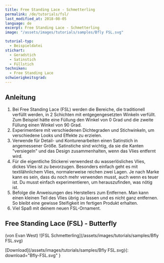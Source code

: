```yaml
---
title: Free Standing Lace - Schmetterling
permalink: /de/tutorials/fsl/
last_modified_at: 2018-08-05
language: de
excerpt: Free Standing Lace - Schmetterling
image: "/assets/images/tutorials/samples/Bfly FSL.svg"

tutorial-typ:
  - Beispieldatei
stichart: 
  - Geradstich
  - Satinstich
  - Füllstich
techniken:
  - Free Standing Lace
schwierigkeitsgrad:
---
```

## Anleitung

1. Bei Free Standing Lace (FSL) werden die Bereiche, die traditionell verfüllt werden, in 2 Schichten mit entgegengesetzten Winkeln verfüllt.  Zum Beispiel hätte eine Füllung den Winkel von 0 Grad und die zweite Füllung einen Winkel von 90 Grad.
2. Experimentiere mit verschiedenen Dichtegraden und Stichwinkeln, um verschiedene Looks und Effekte zu erzielen.
3. Verwende für Detail- und Konturenarbeiten einen Satinstich in angemessener Größe.  Satinstiche sind wichtig, da sie die Kanten "versiegeln" und das Design zusammenhalten, wenn das Vlies entfernt wird.
4. Für die eigentliche Stickerei verwendest du wasserlösliches Vlies, dickes Vlies ist zu bevorzugen. Besonders einfach geht es mit textilähnlichem Vlies, normalerweise reichen zwei Lagen. Je nach Marke kann es sein, dass du noch mehr verwenden musst, auch wenn es teuer ist. Du musst einfach experimentieren, um herauszufinden, was nötig ist.
5. Befolge die Anweisungen des Herstellers zum Entfernen. Man kann einen kleinen Teil des Vlies übrig zu lassen und es nicht ganz entfernen. So bleibt eine gewisse Steifigkeit im fertigen Produkt erhalten.
6. Viel Spaß mit deinem neuen FSL-Ornament.

## Free Standing Lace (FSL) - Butterfly 

(von Evan West)
![FSL Schmetterling](/assets/images/tutorials/samples/Bfly FSL.svg)

[Download](/assets/images/tutorials/samples/Bfly FSL.svg){: download="Bfly-FSL.svg" }
